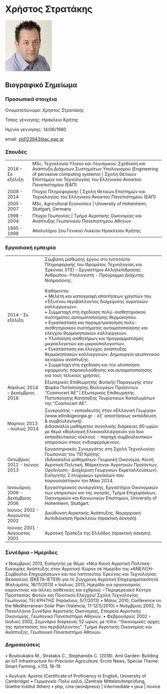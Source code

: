 # Χρήστος Στρατάκης
![GitHub Logo](/stratakis.png)

## Βιογραφικό Σημείωμα 

### Προσωπικά στοιχέια 

Ονοματεπώνυμο: Χρήστος Στρατάκης  

Τόπος γέννησης: Ηράκλειο Κρήτης

Ημ/νία γέννησης: 14/06/1980

email: std123943@ac.eap.gr

### Σπουδές

<table>
    <tr>
        <td>2016 – Σε εξέλιξη</td>
        <td>MSc, Τεχνολογία Υλικού και Λογισμικού: Σχεδίαση και Ανάπτυξη Διάχυτων Συστημάτων Υπολογισμού (Engineering of pervasive computing systems) | Σχολή Θετικών Επιστημών και Τεχνολογίας του Ελληνικού Ανοικτού Πανεπιστημίου (ΕΑΠ)</td> 
    </tr>
    <tr>
        <td>2009 - 2014</td>
        <td>Πτυχίο Πληροφορικής | Σχολή Θετικών Επιστημών και Τεχνολογίας του Ελληνικού Ανοικτού Πανεπιστημίου (ΕΑΠ)
        </td> 
    </tr>
        <tr>
        <td>2005 - 2007</td>
        <td>MSc, Agricultural Economics | University of Hohenheim, Stuttgart, Germany
        </td> 
    </tr>
        <tr>
        <td>1998 - 2004</td>
        <td>Πτυχίο Γεωπονίας | Τμήμα Αγροτικής Οικονομίας και Ανάπτυξης Γεωπονικού Πανεπιστημίου Αθηνών
        </td> 
    </tr>
    <tr>
        <td>1995 - 1998</td>
        <td>Απολυτήριο 2ου Γενικού Λυκείου Ηρακλείου Κρήτης
        </td> 
    </tr>
</table>
   

### Εργασιακή εμπειρία

<table>
    <tr>
        <td>2014 – Σε εξέλιξη</td>
        <td>Σύμβαση μίσθωσης έργου στο Ινστιτούτο Πληροφορικής του Ιδρύματος Τεχνολογίας και Έρευνας (ΙΤΕ) – Εργαστήριο Αλληλεπίδρασης Ανθρώπου-Υπολογιστή - Πρόγραμμα Διάχυτης Νοημοσύνης.
        <br><br>
Καθήκοντα:  <br> 
            • Μελέτη και καταγραφή απαιτήσεων χρηστών του «Έξυπνου περιβάλλοντος διαχείρισης αγροτικών καλλιεργειών».  
            <br>• Συμμετοχή στη σχεδίαση πολύ-αισθητηριακού συστήματος αυτοματοποίησης θερμοκηπίου.  
            <br>• Εγκατάσταση και παραμετροποίηση πολύ-αισθητηριακού συστήματος αυτοματοποίησης και ελέγχου θερμοκηπιακών καλλιεργειών.<br>  
            • Υλοποίηση αισθητήρων και προγραμματισμός μικροελεγκτών και μικροϋπολογιστών.  
            <br>• Εγκατάσταση και έλεγχος ανάπτυξης θερμοκηπιακών καλλιεργειών. Δημιουργία γεωπονικού σεναρίου ανάπτυξης.   
            <br>• Συμμετοχή στη σχεδίαση και την υλοποίηση εφαρμογής παρακολούθησης και αυτοματοποίησης για τους τελικούς χρήστες.
        </td>


   </tr>
    
   <tr>
        <td>Απρίλιος 2014 – Δεκέμβριος 2016</td>
        <td>Εξωτερικός Επιθεωρητής Φυτικής Παραγωγής στον Φορέα Πιστοποίησης Βιολογικών Προϊόντων “Cosmocert ΑΕ” | Εξωτερικός Επιθεωρητής Πιστοποίησης Κατάταξης Τουριστικών Καταλυμάτων της “Cosmocert ΑΕ”.</td>

   </tr>
   <tr>
        <td>Μάρτιος 2013 – Ιούλιος 2014</td>
        <td>Συνεργάτης – εκπαιδευτής στην «Ελληνική Γεωργία» (www.ellinikigeorgia.gr - εξ’ αποστάσεως εκπαίδευση & συμβουλευτική). <br>
            Διδασκαλία μαθήματος συνολικής διάρκειας 60 ωρών με θέμα «Βιολογική Ελαιοκαλλιέργεια» για δύο εκπαιδευτικούς κύκλους - παροχή συμβουλευτικών υπηρεσιών στους ενδιαφερόμενους.</td>

   </tr>
   <tr>
        <td>Οκτώβριος 2012 - Ιούνιος 2013</td>
        <td>Εργαστηριακός Συνεργάτης στη Σχολή Τεχνολογίας Γεωπονίας του ΤΕΙ Κρήτης <Br>
(διδασκαλία μαθημάτων: Γεωργική Οικονομία, Κοινή Αγροτική Πολιτική, Μάρκετινγκ Αγροτικών Προϊόντων, Οργάνωση- Διαχείριση Γεωργικών Εκμεταλλεύσεων).
            <br>
            Εισηγητής 2 πτυχιακών εργασιών που παρουσιάστηκαν τον Μάιο 2014.
            
   </td>
   </tr>


   <tr>
        <td>Ιανουάριος 2006 - Δεκέμβριος 2006</td>
        <td>Εργαστηριακός συνεργάτης, Εργαστήριο Οικονομικών των υπηρεσιών και της αγοράς, Τμήμα Επιχειρήσεων, Οικονομικών και Κοινωνικών Επιστημών, University of Hohenheim, Stuttgart.</td>
   </tr>
   
   <tr>
<td>Ιούνιος 2002 - Αύγουστος 2002</td>
        <td>Διεύθυνση Αγροτικής Ανάπτυξης, Νομαρχιακή Αυτοδιοίκηση Ηρακλείου (πρακτική άσκηση).
                                   </td>
   </tr>
   
   <tr>
   <td>Ιούνιος 2001 - Αύγουστος 2001</td>
   <td>Αγροτική Τράπεζα της Ελλάδος (πρακτική άσκηση).
            
   </td>
   </tr>
</table>
   

### Συνέδρια – Ημερίδες

   • Νοέμβριος 2013, Εισηγητής με θέμα: «Νέα Κοινή Αγροτική Πολιτική-Ευκαιρίες Ανάπτυξης στον Αγροτικό Χώρο» σε Ημερίδα της «ΑΝΕΛΙΞΗ-Σύμβουλοι Επιχειρήσεων» και του Ινστιτούτου Έρευνας και Τεχνολογίας Θεσσαλίας (ΕΚΕΤΑ-ΙΕΤΕΘ) για τη Σύγχρονη Αγροτική Επιχειρηματικότητα (Καλαμάτα, 16/11/2013)
• Ιούλιος 2013, Ημερίδα για οργανισμούς καραντίνας και άλλες ασθένειες και εχθρούς – Περιφερειακό Κέντρο Προστασίας Φυτών και Ποιοτικού Ελέγχου/ Σχολή Τεχνολογίας Γεωπονίας ΤΕΙ ΚΡΗΤΗΣ (Ηράκλειο, 5/7/2013)
• Μάϊος 2010, Conference on the Mediterranean Solar Plan (Valencia, 11-12/5/2010)
• Νοέμβριος 2002, 7ο Πανελλήνιο Συνέδριο Αγροτικής Οικονομίας, Εταιρεία Αγροτικής Οικονομίας,
Γεωπονικό Πανεπιστήμιο Αθηνών.
• Φεβρουάριος 2002 – Ιούλιος 2002, Σεμινάριο διάρκειας 52 ωρών, με τίτλο: “Οικονομικές αρχές της
προστασίας του περιβάλλοντος”, Τμήμα Αγροτικής Οικονομίας και Ανάπτυξης, Γεωπονικό Πανεπιστήμιο Αθηνών.

### Δημοσιεύσεις

• Bouloukakis M., Stratakis C., Stephanidis C. (2018). AmI Garden: Building an IoT Infrastructure for Precision Agriculture. Ercim News, Special Theme: Smart Farming, v.113, 18-19


• Αγγλικά: Άριστα (Certificate of Proficiency in English, University of Cambridge)
• Γερμανικά: Πολύ καλά, (Zentrale Mittelstufenprüfung, Goethe Institut Athen)
• php, cms (wordpress) | intermediate
• java | novice
